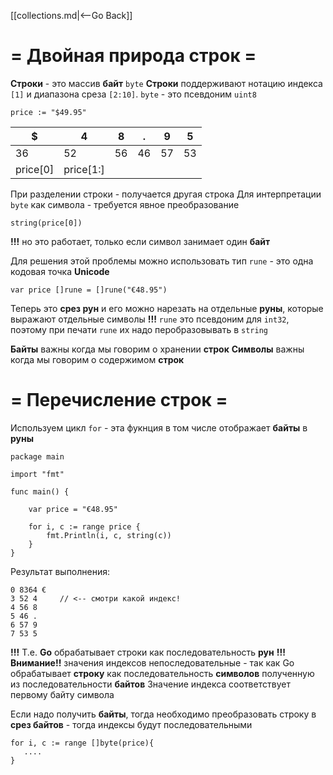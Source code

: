 [[collections.md|<--Go Back]]

# = Двойная природа строк =

__Строки__ - это массив __байт__ `byte`
__Строки__ поддерживают нотацию индекса `[1]` и диапазона среза `[2:10]`.
`byte` - это псевдоним `uint8` 
```
price := "$49.95"
```
| $          | 4         | 8    | .    | 9    | 5    |
| ---------- | --------- | ---- | ---- | ---- | ---- |
| 36         | 52        | 56   | 46   | 57   | 53   |
| price[0]   | price[1:] |      |      |      |      |

При разделении строки - получается другая строка
Для интерпретации `byte` как символа - требуется явное преобразование
```
string(price[0])
```
__!!!__ но это работает, только если символ занимает один __байт__

Для решения этой проблемы можно использовать тип `rune` - это одна кодовая точка __Unicode__
```
var price []rune = []rune("€48.95")
```
Теперь это __срез рун__ и его можно нарезать на отдельные __руны__, которые выражают отдельные символы
__!!!__ `rune` это псевдоним для `int32`, поэтому при печати `rune` их надо перобразовывать в `string`

__Байты__ важны когда мы говорим о хранении __строк__
__Символы__ важны когда мы говорим о содержимом __строк__

# = Перечисление строк =
Используем цикл `for` - эта фукнция в том числе отображает __байты__ в __руны__
```
package main

import "fmt"

func main() {

    var price = "€48.95"

	for i, c := range price {
	    fmt.Println(i, c, string(c))
	}
}
```
Результат выполнения:
```
0 8364 €
3 52 4     // <-- смотри какой индекс!
4 56 8
5 46 .
6 57 9
7 53 5
```
__!!!__ Т.е. __Go__ обрабатывает строки как последовательность __рун__
__!!!__ __Внимание!!__ значения индексов непоследовательные - так как Go обрабатывает __строку__ как последовательность __символов__ полученную из последовательности __байтов__
Значение индекса соответствует первому байту символа

Если надо получить __байты__, тогда необходимо преобразовать строку в __срез байтов__ - тогда индексы будут последовательными
```
for i, c := range []byte(price){
   ....
}
```
